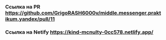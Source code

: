 ### Ссылка на PR https://github.com/GrigoRASH6000v/middle.messenger.praktikum.yandex/pull/11
### Ссылка на Netify https://kind-mcnulty-0cc578.netlify.app/
